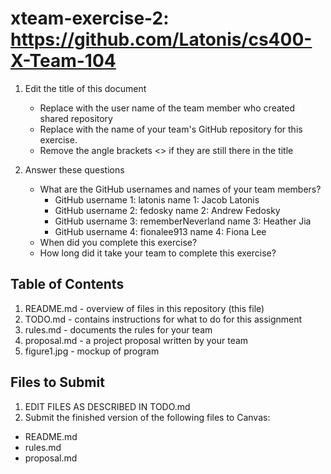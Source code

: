 # xteam-exercise-2: https://github.com/Latonis/cs400-X-Team-104

1. Edit the title of this document
   * Replace <UserName> with the user name of the team member who created shared repository
   * Replace <GitHubRepositoryName> with the name of your team's GitHub repository for this exercise.
   * Remove the angle brackets <> if they are still there in the title

2. Answer these questions
   * What are the GitHub usernames and names of your team members?
       * GitHub username 1: latonis      name 1: Jacob Latonis
       * GitHub username 2: fedosky      name 2: Andrew Fedosky
       * GitHub username 3: rememberNeverland      name 3: Heather Jia
       * GitHub username 4: fionalee913      name 4: Fiona Lee
   * When did you complete this exercise? 
   * How long did it take your team to complete this exercise? 

## Table of Contents

1. README.md - overview of files in this repository (this file)
2. TODO.md - contains instructions for what to do for this assignment
3. rules.md - documents the rules for your team
4. proposal.md - a project proposal written by your team
5. figure1.jpg - mockup of program

## Files to Submit

1. EDIT FILES AS DESCRIBED IN TODO.md
2. Submit the finished version of the following files to Canvas:

* README.md
* rules.md
* proposal.md
